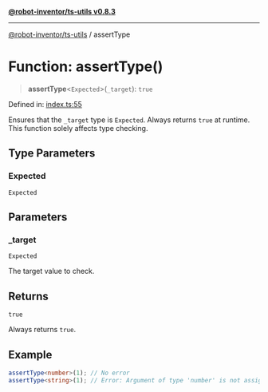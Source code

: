 [**@robot-inventor/ts-utils v0.8.3**](../README.md)

***

[@robot-inventor/ts-utils](../README.md) / assertType

# Function: assertType()

> **assertType**\<`Expected`\>(`_target`): `true`

Defined in: [index.ts:55](https://github.com/Robot-Inventor/ts-utils/blob/5749d247fe4df7657c1d2da17998b23c6fbbecdc/src/index.ts#L55)

Ensures that the `_target` type is `Expected`.
Always returns `true` at runtime. This function solely affects type checking.

## Type Parameters

### Expected

`Expected`

## Parameters

### \_target

`Expected`

The target value to check.

## Returns

`true`

Always returns `true`.

## Example

```ts
assertType<number>(1); // No error
assertType<string>(1); // Error: Argument of type 'number' is not assignable to parameter of type 'string'.
```

